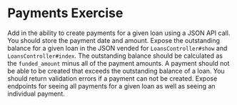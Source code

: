 # Payments Exercise

Add in the ability to create payments for a given loan using a JSON API call. You should store the payment date and amount. 
Expose the outstanding balance for a given loan in the JSON vended for `LoansController#show` and `LoansController#index`. 
The outstanding balance should be calculated as the `funded_amount` minus all of the payment amounts.
A payment should not be able to be created that exceeds the outstanding balance of a loan. 
You should return validation errors if a payment can not be created. 
Expose endpoints for seeing all payments for a given loan as well as seeing an individual payment.
